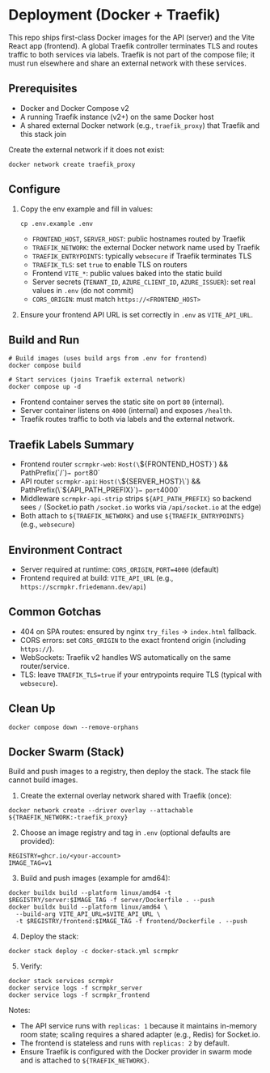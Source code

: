 # Deployment (Docker + Traefik)

This repo ships first-class Docker images for the API (server) and the Vite React app (frontend). A global Traefik controller terminates TLS and routes traffic to both services via labels. Traefik is not part of the compose file; it must run elsewhere and share an external network with these services.

## Prerequisites
- Docker and Docker Compose v2
- A running Traefik instance (v2+) on the same Docker host
- A shared external Docker network (e.g., `traefik_proxy`) that Traefik and this stack join

Create the external network if it does not exist:

```
docker network create traefik_proxy
```

## Configure
1. Copy the env example and fill in values:
   ```
   cp .env.example .env
   ```
   - `FRONTEND_HOST`, `SERVER_HOST`: public hostnames routed by Traefik
   - `TRAEFIK_NETWORK`: the external Docker network name used by Traefik
   - `TRAEFIK_ENTRYPOINTS`: typically `websecure` if Traefik terminates TLS
   - `TRAEFIK_TLS`: set `true` to enable TLS on routers
   - Frontend `VITE_*`: public values baked into the static build
   - Server secrets (`TENANT_ID`, `AZURE_CLIENT_ID`, `AZURE_ISSUER`): set real values in `.env` (do not commit)
   - `CORS_ORIGIN`: must match `https://<FRONTEND_HOST>`

2. Ensure your frontend API URL is set correctly in `.env` as `VITE_API_URL`.

## Build and Run
```
# Build images (uses build args from .env for frontend)
docker compose build

# Start services (joins Traefik external network)
docker compose up -d
```

- Frontend container serves the static site on port `80` (internal).
- Server container listens on `4000` (internal) and exposes `/health`.
- Traefik routes traffic to both via labels and the external network.

## Traefik Labels Summary
- Frontend router `scrmpkr-web`: `Host(\`${FRONTEND_HOST}\`) && PathPrefix(\`/\`)` → port `80`
- API router `scrmpkr-api`: `Host(\`${SERVER_HOST}\`) && PathPrefix(\`${API_PATH_PREFIX}\`)` → port `4000`
- Middleware `scrmpkr-api-strip` strips `${API_PATH_PREFIX}` so backend sees `/` (Socket.io path `/socket.io` works via `/api/socket.io` at the edge)
- Both attach to `${TRAEFIK_NETWORK}` and use `${TRAEFIK_ENTRYPOINTS}` (e.g., `websecure`)

## Environment Contract
- Server required at runtime: `CORS_ORIGIN`, `PORT=4000` (default)
- Frontend required at build: `VITE_API_URL` (e.g., `https://scrmpkr.friedemann.dev/api`)

## Common Gotchas
- 404 on SPA routes: ensured by nginx `try_files` → `index.html` fallback.
- CORS errors: set `CORS_ORIGIN` to the exact frontend origin (including `https://`).
- WebSockets: Traefik v2 handles WS automatically on the same router/service.
- TLS: leave `TRAEFIK_TLS=true` if your entrypoints require TLS (typical with `websecure`).

## Clean Up
```
docker compose down --remove-orphans
```

## Docker Swarm (Stack)

Build and push images to a registry, then deploy the stack. The stack file cannot build images.

1) Create the external overlay network shared with Traefik (once):

```
docker network create --driver overlay --attachable ${TRAEFIK_NETWORK:-traefik_proxy}
```

2) Choose an image registry and tag in `.env` (optional defaults are provided):

```
REGISTRY=ghcr.io/<your-account>
IMAGE_TAG=v1
```

3) Build and push images (example for amd64):

```
docker buildx build --platform linux/amd64 -t $REGISTRY/server:$IMAGE_TAG -f server/Dockerfile . --push
docker buildx build --platform linux/amd64 \
  --build-arg VITE_API_URL=$VITE_API_URL \
  -t $REGISTRY/frontend:$IMAGE_TAG -f frontend/Dockerfile . --push
```

4) Deploy the stack:

```
docker stack deploy -c docker-stack.yml scrmpkr
```

5) Verify:

```
docker stack services scrmpkr
docker service logs -f scrmpkr_server
docker service logs -f scrmpkr_frontend
```

Notes:
- The API service runs with `replicas: 1` because it maintains in-memory room state; scaling requires a shared adapter (e.g., Redis) for Socket.io.
- The frontend is stateless and runs with `replicas: 2` by default.
- Ensure Traefik is configured with the Docker provider in swarm mode and is attached to `${TRAEFIK_NETWORK}`.
